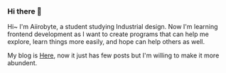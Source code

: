 ### Hi there 👋

Hi~ I'm Aiirobyte, a student studying Industrial design. Now I'm learning frontend development as I want to create programs that can help me explore, learn things more easily, and hope can help others as well.

My blog is [Here](https://aiirobyte.github.io), now it just has few posts but I'm willing to make it more abundent.
